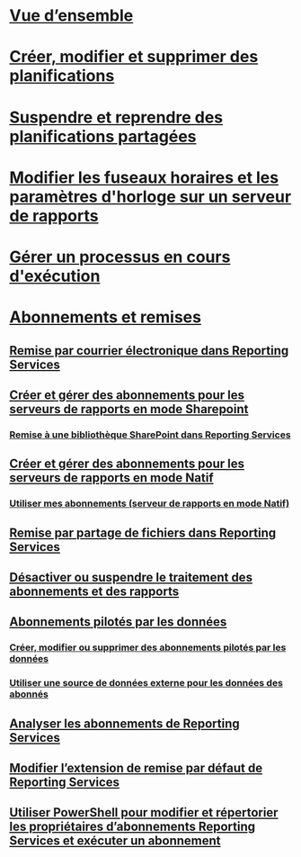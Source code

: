 # [Vue d’ensemble](schedules.md)  
# [Créer, modifier et supprimer des planifications](create-modify-and-delete-schedules.md)  
# [Suspendre et reprendre des planifications partagées](pause-and-resume-shared-schedules.md)  
# [Modifier les fuseaux horaires et les paramètres d'horloge sur un serveur de rapports](change-time-zones-and-clock-settings-on-a-report-server.md)  
# [Gérer un processus en cours d'exécution](manage-a-running-process.md)  
# [Abonnements et remises](subscriptions-and-delivery-reporting-services.md)  
## [Remise par courrier électronique dans Reporting Services](e-mail-delivery-in-reporting-services.md)  
## [Créer et gérer des abonnements pour les serveurs de rapports en mode Sharepoint](create-and-manage-subscriptions-for-sharepoint-mode-report-servers.md)  
### [Remise à une bibliothèque SharePoint dans Reporting Services](sharepoint-library-delivery-in-reporting-services.md)  
## [Créer et gérer des abonnements pour les serveurs de rapports en mode Natif](create-and-manage-subscriptions-for-native-mode-report-servers.md)  
### [Utiliser mes abonnements (serveur de rapports en mode Natif)](use-my-subscriptions-native-mode-report-server.md)  
## [Remise par partage de fichiers dans Reporting Services](file-share-delivery-in-reporting-services.md)  
## [Désactiver ou suspendre le traitement des abonnements et des rapports](disable-or-pause-report-and-subscription-processing.md)  
## [Abonnements pilotés par les données](data-driven-subscriptions.md)  
### [Créer, modifier ou supprimer des abonnements pilotés par les données](create-modify-and-delete-data-driven-subscriptions.md)  
### [Utiliser une source de données externe pour les données des abonnés](use-an-external-data-source-for-subscriber-data-data-driven-subscription.md)  
## [Analyser les abonnements de Reporting Services](monitor-reporting-services-subscriptions.md)  
## [Modifier l’extension de remise par défaut de Reporting Services](change-the-default-reporting-services-delivery-extension.md)  
## [Utiliser PowerShell pour modifier et répertorier les propriétaires d’abonnements Reporting Services et exécuter un abonnement](manage-subscription-owners-and-run-subscription-powershell.md)  
